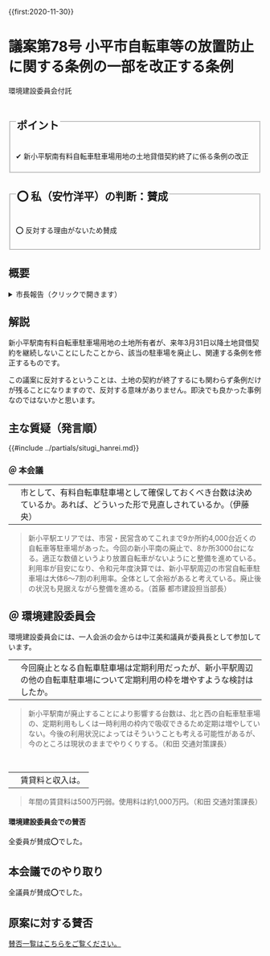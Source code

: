 {{first:2020-11-30}}
# 議案第78号 小平市自転車等の放置防止に関する条例の一部を改正する条例

<i class="fa fa-gavel" aria-hidden="true"></i> 環境建設委員会付託

<fieldset class="point">
  <legend>
    <h2 class="point"> ポイント </h2>
  </legend>
  <p class="point">✔ 新小平駅南有料自転車駐車場用地の土地貸借契約終了に係る条例の改正</p>
</fieldset>

<fieldset class="sanpi">
  <legend>
    <h2 class="sanpi">⭕️ 私（安竹洋平）の判断：賛成 </h2>
  </legend>
  <p class="sanpi OK">⭕️ 反対する理由がないため賛成</p>
</fieldset>

## 概要

<details>
<summary>市長報告（クリックで開きます）</summary>

> 本案は、新小平駅南有料自転車駐車場用地の土地所有者から、来年3月31日をもって当該用地の士地賃貸借契約を終了するとの申し出がありましたことを受け、当該自転車駐車場を廃止することに伴い、改正するものです。
>
> 改正の内容でずが、自転車駐車場の名称、及び位置を定めている別表第1の1につきまして、有料の部から、新小平駅南有料自転車駐車場の区分を削るものです。また、別表第2から、新小平駅南有料自転車駐車場の区分を削るものです。
>
> 施行期日につきましては、来年2月1日を予定いたしております

</details>

## 解説
新小平駅南有料自転車駐車場用地の土地所有者が、来年3月31日以降土地貸借契約を継続しないことにしたことから、該当の駐車場を廃止し、関連する条例を修正するものです。

この議案に反対するということは、土地の契約が終了するにも関わらず条例だけが残ることになりますので、反対する意味がありません。即決でも良かった事例なのではないかと思います。

## 主な質疑（発言順）
{{#include ../partials/situgi_hanrei.md}}

### ＠ 本会議

<table class="qanda"><tr><td><i class="fa fa-question-circle hitori" aria-label="一人会派 その他議員による質問"></i></td><td>
市として、有料自転車駐車場として確保しておくべき台数は決めているか。あれば、どういった形で見直しされているか。（伊藤 央）
</td></tr></table>

> 新小平駅エリアでは、市営・民営含めてこれまで9か所約4,000台近くの自転車等駐車場があった。今回の新小平南の廃止で、8か所3000台になる。適正な数値というより放置自転車がないようにと整備を進めている。利用率が目安になり、令和元年度決算では、新小平駅周辺の市営自転車駐車場は大体6～7割の利用率。全体として余裕があると考えている。廃止後の状況も見据えながら整備を進める。（首藤 都市建設担当部長）

## ＠ 環境建設委員会
環境建設委員会には、一人会派の会からは中江美和議員が委員長として参加しています。

<table class="qanda"><tr><td><i class="fa fa-question-circle-o" aria-label="その他 議員による質問"></i></td><td>
今回廃止となる自転車駐車場は定期利用だったが、新小平駅周辺の他の自転車駐車場について定期利用の枠を増やすような検討はしたか。
</td></tr></table>

> 新小平駅南が廃止することにより影響する台数は、北と西の自転車駐車場の、定期利用もしくは一時利用の枠内で吸収できるため定期は増やしていない。今後の利用状況によってはそういうことも考える可能性があるが、今のところは現状のままでやりくりする。（和田 交通対策課長）

<br>
<table class="qanda"><tr><td><i class="fa fa-question-circle-o" aria-label="その他 議員による質問"></i></td><td>
賃貸料と収入は。
</td></tr></table>

> 年間の賃貸料は500万円弱。使用料は約1,000万円。（和田 交通対策課長）

#### 環境建設委員会での賛否

全委員が賛成⭕️でした。

## 本会議でのやり取り
全議員が賛成⭕️でした。

## 原案に対する賛否
[賛否一覧はこちらをご覧ください。](./index.md#賛否)